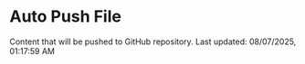 # Auto Push File

Content that will be pushed to GitHub repository.
Last updated: 08/07/2025, 01:17:59 AM